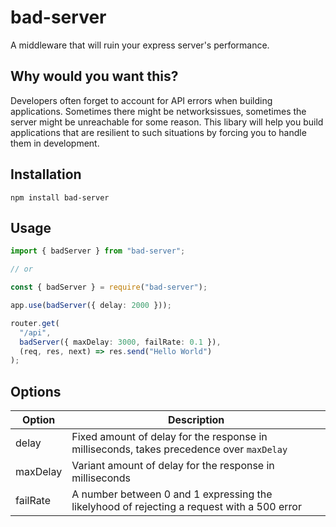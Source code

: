 # bad-server

A middleware that will ruin your express server's performance.

## Why would you want this?

Developers often forget to account for API errors when building applications. Sometimes there might be networksissues, sometimes the server might be unreachable for some reason. This libary will help you build applications that are resilient to such situations by forcing you to handle them in development.

## Installation

`npm install bad-server`

## Usage

```ts
import { badServer } from "bad-server";

// or

const { badServer } = require("bad-server");
```

```ts
app.use(badServer({ delay: 2000 }));

router.get(
  "/api",
  badServer({ maxDelay: 3000, failRate: 0.1 }),
  (req, res, next) => res.send("Hello World")
);
```

## Options

| Option   | Description                                                                                |
| -------- | ------------------------------------------------------------------------------------------ |
| delay    | Fixed amount of delay for the response in milliseconds, takes precedence over `maxDelay`   |
| maxDelay | Variant amount of delay for the response in milliseconds                                   |
| failRate | A number between 0 and 1 expressing the likelyhood of rejecting a request with a 500 error |
